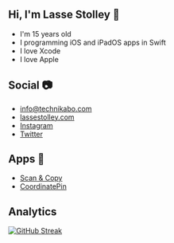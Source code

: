## Hi, I'm Lasse Stolley 👋

- I'm 15 years old
- I programming iOS and iPadOS apps in Swift
- I love Xcode
- I love Apple

## Social 📷

- [info@technikabo.com](mailto:info@technikabo.com)
- [lassestolley.com](https://lassestolley.com)
- [Instagram](https://www.instagram.com/technikabo/)
- [Twitter](https://mobile.twitter.com/Technikabo)

## Apps 📱

- [Scan & Copy](https://apps.apple.com/de/app/scan-copy/id1567797344)
- [CoordinatePin](https://apps.apple.com/de/app/coordinatepin/id1572198911)

## Analytics

[![GitHub Streak](http://github-readme-streak-stats.herokuapp.com?user=technikabo&theme=city-lights&hide_border=true&date_format=M%20j%5B%2C%20Y%5D)](https://git.io/streak-stats)
